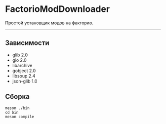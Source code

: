 # FactorioModDownloader
Простой установщик модов на факторио.

---------

## Зависимости
- glib 2.0
- gio 2.0
- libarchive
- gobject 2.0
- libsoup 2.4
- json-glib 1.0

## Сборка
```
meson ./bin
cd bin
meson compile
```